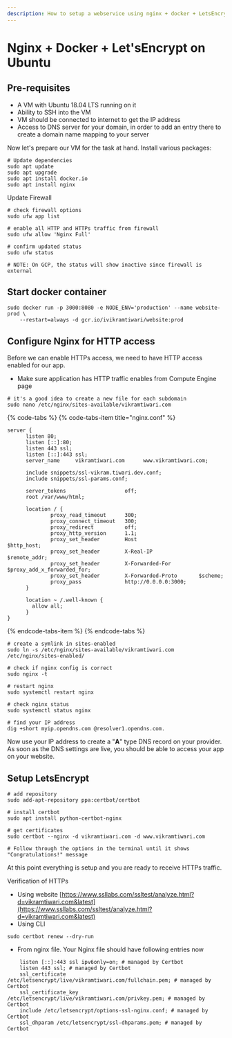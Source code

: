 ```yaml
---
description: How to setup a webservice using nginx + docker + LetsEncrypt on Ubuntu VMs
---
```


# Nginx + Docker + Let'sEncrypt on Ubuntu

## Pre-requisites

* A VM with Ubuntu 18.04 LTS running on it
* Ability to SSH into the VM
* VM should be connected to internet to get the IP address
* Access to DNS server for your domain, in order to add an entry there to create a domain name mapping to your server

Now let's prepare our VM for the task at hand. Install various packages:

```
# Update dependencies
sudo apt update
sudo apt upgrade
sudo apt install docker.io
sudo apt install nginx
```

Update Firewall

```text
# check firewall options
sudo ufw app list

# enable all HTTP and HTTPs traffic from firewall
sudo ufw allow 'Nginx Full'

# confirm updated status
sudo ufw status

# NOTE: On GCP, the status will show inactive since firewall is external
```

## Start docker container

```text
sudo docker run -p 3000:8080 -e NODE_ENV='production' --name website-prod \
    --restart=always -d gcr.io/ivikramtiwari/website:prod
```

## Configure Nginx for HTTP access

Before we can enable HTTPs access, we need to have HTTP access enabled for our app.

* Make sure application has HTTP traffic enables from Compute Engine page

```text
# it's a good idea to create a new file for each subdomain
sudo nano /etc/nginx/sites-available/vikramtiwari.com
```

{% code-tabs %}
{% code-tabs-item title="nginx.conf" %}
```
server {
      listen 80;
      listen [::]:80;
      listen 443 ssl;
      listen [::]:443 ssl;
      server_name     vikramtiwari.com      www.vikramtiwari.com;

      include snippets/ssl-vikram.tiwari.dev.conf;
      include snippets/ssl-params.conf;

      server_tokens                   off;
      root /var/www/html;

      location / {
              proxy_read_timeout      300;
              proxy_connect_timeout   300;
              proxy_redirect          off;
              proxy_http_version      1.1;
              proxy_set_header        Host                    $http_host;
              proxy_set_header        X-Real-IP               $remote_addr;
              proxy_set_header        X-Forwarded-For         $proxy_add_x_forwarded_for;
              proxy_set_header        X-Forwarded-Proto       $scheme;
              proxy_pass              http://0.0.0.0:3000;
      }

      location ~ /.well-known {
        allow all;
      }
}
```
{% endcode-tabs-item %}
{% endcode-tabs %}

```text
# create a symlink in sites-enabled
sudo ln -s /etc/nginx/sites-available/vikramtiwari.com /etc/nginx/sites-enabled/
```

```text
# check if nginx config is correct
sudo nginx -t

# restart nginx
sudo systemctl restart nginx

# check nginx status
sudo systemctl status nginx

# find your IP address
dig +short myip.opendns.com @resolver1.opendns.com.
```

Now use your IP address to create a "**A**" type DNS record on your provider. As soon as the DNS settings are live, you should be able to access your app on your website.

## Setup LetsEncrypt

```text
# add repository
sudo add-apt-repository ppa:certbot/certbot

# install certbot
sudo apt install python-certbot-nginx

# get certificates
sudo certbot --nginx -d vikramtiwari.com -d www.vikramtiwari.com

# Follow through the options in the terminal until it shows "Congratulations!" message
```

At this point everything is setup and you are ready to receive HTTPs traffic.

Verification of HTTPs

* Using website [https://www.ssllabs.com/ssltest/analyze.html?d=vikramtiwari.com&latest](https://www.ssllabs.com/ssltest/analyze.html?d=vikramtiwari.com&latest)
* Using CLI

```text
sudo certbot renew --dry-run
```

* From nginx file. Your Nginx file should have following entries now

```text
    listen [::]:443 ssl ipv6only=on; # managed by Certbot
    listen 443 ssl; # managed by Certbot
    ssl_certificate /etc/letsencrypt/live/vikramtiwari.com/fullchain.pem; # managed by Certbot
    ssl_certificate_key /etc/letsencrypt/live/vikramtiwari.com/privkey.pem; # managed by Certbot
    include /etc/letsencrypt/options-ssl-nginx.conf; # managed by Certbot
    ssl_dhparam /etc/letsencrypt/ssl-dhparams.pem; # managed by Certbot
```

